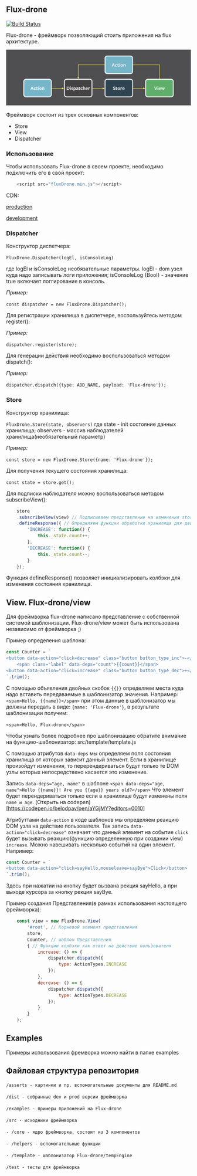 ## Flux-drone
[![Build Status](https://travis-ci.org/belodpav/shri-2018__flux-drone.svg?branch=master)](https://travis-ci.org/belodpav/shri-2018__flux-drone)

Flux-drone - фреймворк позволяющий стоить приложения на flux архитектуре.

![Flux arcitecture. Made by @facebook](asserts/img-00.png)

Фреймворк состоит из трех основных компонентов:
- Store
- View
- Dispatcher

### Использование

Чтобы использовать Flux-drone в своем проекте, необходимо подключить его в свой проект:

```javascript
    <script src="fluxDrone.min.js"></script>
```

CDN:

[production](https://cdn.rawgit.com/belodpav/shri-2018__flux-drone/master/dist/fluxDrone.min.js)

[development](https://cdn.rawgit.com/belodpav/shri-2018__flux-drone/master/dist/fluxDrone.js)

### Dispatcher

Конструктор диспетчера:

`FluxDrone.Dispatcher(logEl, isConsoleLog)`

где logEl и isConsoleLog необязательные параметры.
logEl - dom узел куда надо записывать логи приложения;
isConsoleLog {Bool} - значение true включает логгирование в консоль.

*Пример:*

`const dispatcher = new FluxDrone.Dispatcher();`

Для регистрации хранилища в диспетчере, воспользуйтесь методом register():

*Пример:*

`dispatcher.register(store);`

Для генерации действия необходимо воспользоваться методом dispatch():

*Пример:*

`dispatcher.dispatch({type: ADD_NAME, payload: 'Flux-drone'});`

### Store

Конструктор хранилища:

`FluxDrone.Store(state, observers)`
где state - init состояние данных хранилища;
observers - массив наблюдателей хранилища(необязательный параметр)

*Пример:*

`const store = new FluxDrone.Store({name: 'Flux-drone'});`

Для получения текущего состояния хранилища:

`const state = store.get();`

Для подписки наблюдателя можно воспользоваться методом subscribeView():

```javascript
    store
    .subscribeView(view) // Подписываем представление на изменения store
    .defineResponse({ // Определяем функции обработки хранилища для действий
        'INCREASE': function() {
            this._state.count++;
        },
        'DECREASE': function() {
            this._state.count--;
        }
    });
```

Функция defineResponse() позволяет инициализировать
колбэки для изменения состояния хранилища.

## View. Flux-drone/view

Для фреймворка flux-drone написано представление с собственной системой
шаблонизации. Flux-drone/view может быть использована независимо от фреймворка ;)

Пример определения шаблона:

```javascript
const Counter = `
<button data-action="click=decrease" class="button button_type_inc">-</button>
    <span class="label" data-deps="count">{{count}}</span>
<button data-action="click=increase" class="button button_type_dec">+</button>
`.trim();
```

С помощью объявления двойных скобок `{{}}` определяем места куда надо вставить передаваемые в шаблонизатор значения.
Например: `<span>Hello, {{name}}</span>` при этом данные в шаблонизатор мы должны передать в виде: `{name: 'Flux-drone'}`, в результате шаблонизации получим:

 `<span>Hello, Flux-drone</span>`

Чтобы узнать более подробнее про шаблонизацию обратите внимание на функцию-шаблонизатор: src/template/template.js

С помощью атрибутов `data-deps` мы определяем поля состояния хранилища от которых зависит
данный элемент. Если в хранилище произойдут изменения, то перерендериваться будут только те DOM узлы которых непосредствено касается это изменение.

Запись `data-deps="age, name"` в шаблоне
`<span data-deps="age, name">Hello {{name}}! Are you {{age}} years old?</span>`
Что элемент будет перендериваться только если в хранилище будут изменены поля `name и age`.
(Открыть на codepen)[https://codepen.io/belodpav/pen/aYGjMY?editors=0010]

Атрибуттами `data-action` в коде шаблонов мы определяем реакцию DOM узла на действие пользователя. Так запись `data-action="click=decrease"` означает что данный элемент на событие
`click` будет вызывать реакцию(функцию определенную при создании view) `increase`.
Можно навешивать несколько событий на один элемент. Например:

```javascript
const Counter = `
<button data-action="click=sayHello,mouseleave=sayBye">Click</button>
`.trim();
```

Здесь при нажатии на кнопку будет вызвана рекция sayHello, а при выходе курсора за кнопку
рекция sayBye.

Пример создания Представления(в рамках использования настоящего фреймворка):

```javascript
    const view = new FluxDrone.View(
        '#root', // Корневой элемент представления
        store,
        Counter, // шаблон Представления
        { // Функции колбэки как ответ на действие пользователя
            increase: () => {
                dispatcher.dispatch({
                    type: ActionTypes.INCREASE
                });
            },
            decrease: () => {
                dispatcher.dispatch({
                    type: ActionTypes.DECREASE
                });
            }
        }
    );
```


## Examples

Примеры использования фремворка можно найти в папке examples

## Файловая структура репозитория

    /asserts - картинки и пр. вспомогательные документы для README.md

    /dist - собранные dev и prod версии фреймворка

    /examples - примеры приложений на Flux-drone

    /src - исходники фреймворка

    - /core - ядро фреймворка, состоит из 3 компонентов

    - /helpers - вспомогательные функции

    - /template - шаблонизатор Flux-drone/tempEngine

    /test - тесты для фреймворка